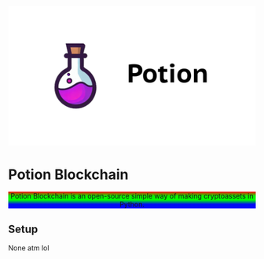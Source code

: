 ![The potion logo](/potion.png)
# Potion Blockchain
<p style="text-align: center; background: linear-gradient(#ff0000, #0ff000, #00ff00, #000ff0, #0000ff">Potion Blockchain is an open-source simple way of making cryptoassets in Python.</p>


## Setup
None atm lol 
